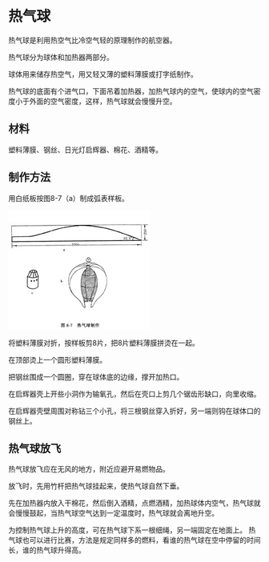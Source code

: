 # 热气球

热气球是利用热空气比冷空气轻的原理制作的航空器。

热气球分为球体和加热器两部分。

球体用来储存热空气，用又轻又薄的塑料薄膜或打字纸制作。

热气球的底面有个进气口，下面吊着加热器，加热气球内的空气，使球内的空气密度小于外面的空气密度，这样，热气球就会慢慢升空。


## 材料

塑料薄膜、钢丝、日光灯启辉器、棉花、酒精等。

## 制作方法


用白纸板按图8-7（a）制成弧表样板。

![](001.jpg)

将塑料薄膜对折，按样板剪8片，把8片塑料薄膜拼烫在一起。

在顶部烫上一个圆形塑料薄膜。

把钢丝围成一个圆圈，穿在球体底的边缘，撑开加热口。



在启辉器壳上开些小洞作为输氧孔，然后在壳口上剪几个锯齿形缺口，向里收缩。

在启辉器壳壁周围对称钻三个小孔，将三根钢丝穿入折好，另一端则钩在球体口的钢丝上。


## 热气球放飞

热气球放飞应在无风的地方，附近应避开易燃物品。

放飞时，先用竹杆把热气球挂起来，使热气球自然下垂。

先在加热器内放入干棉花，然后倒入酒精，点燃酒精，加热球体内空气，热气球就会慢慢鼓起，当热气球空气达到一定温度时，热气球就会离地升空。

为控制热气球上升的高度，可在热气球下系一根细绳，另一端固定在地面上。
热气球也可以进行比赛，方法是规定同样多的燃料，看谁的热气球在空中停留的时间长，谁的热气球升得高。